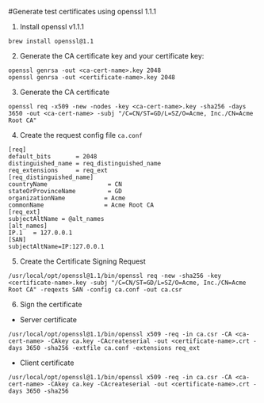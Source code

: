 #Generate test certificates using openssl 1.1.1

1. Install openssl v1.1.1
```command
brew install openssl@1.1
```
2. Generate the CA certificate key and your certificate key:
```command
openssl genrsa -out <ca-cert-name>.key 2048
openssl genrsa -out <certificate-name>.key 2048
```
3. Generate the CA certificate
```command
openssl req -x509 -new -nodes -key <ca-cert-name>.key -sha256 -days 3650 -out <ca-cert-name> -subj "/C=CN/ST=GD/L=SZ/O=Acme, Inc./CN=Acme Root CA"
```
4. Create the request config file `ca.conf`
```
[req]
default_bits       = 2048
distinguished_name = req_distinguished_name
req_extensions     = req_ext
[req_distinguished_name]
countryName                 = CN
stateOrProvinceName         = GD
organizationName           = Acme
commonName                 = Acme Root CA
[req_ext]
subjectAltName = @alt_names
[alt_names]
IP.1   = 127.0.0.1
[SAN]
subjectAltName=IP:127.0.0.1
```
5. Create the Certificate Signing Request 
```command
/usr/local/opt/openssl@1.1/bin/openssl req -new -sha256 -key <certificate-name>.key -subj "/C=CN/ST=GD/L=SZ/O=Acme, Inc./CN=Acme Root CA" -reqexts SAN -config ca.conf -out ca.csr
```
6. Sign the certificate
* Server certificate
```command
/usr/local/opt/openssl@1.1/bin/openssl x509 -req -in ca.csr -CA <ca-cert-name> -CAkey ca.key -CAcreateserial -out <certificate-name>.crt -days 3650 -sha256 -extfile ca.conf -extensions req_ext
```
* Client certificate
```command
/usr/local/opt/openssl@1.1/bin/openssl x509 -req -in ca.csr -CA <ca-cert-name> -CAkey ca.key -CAcreateserial -out <certificate-name>.crt -days 3650 -sha256 
```
